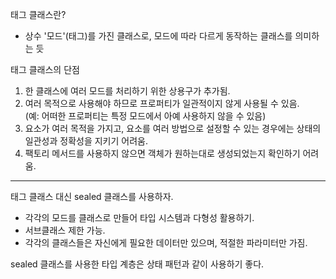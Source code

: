 태그 클래스란?  
* 상수 '모드'(태그)를 가진 클래스로, 모드에 따라 다르게 동작하는 클래스를 의미하는 듯

태그 클래스의 단점
1. 한 클래스에 여러 모드를 처리하기 위한 상용구가 추가됨.
2. 여러 목적으로 사용해야 하므로 프로퍼티가 일관적이지 않게 사용될 수 있음.  
(예: 어떠한 프로퍼티는 특정 모드에서 아예 사용하지 않을 수 있음)
3. 요소가 여러 목적을 가지고, 요소를 여러 방법으로 설정할 수 있는 경우에는 상태의 일관성과 정확성을 지키기 어려움.
4. 팩토리 메서드를 사용하지 않으면 객체가 원하는대로 생성되었는지 확인하기 어려움.

***

태그 클래스 대신 sealed 클래스를 사용하자.  
* 각각의 모드를 클래스로 만들어 타입 시스템과 다형성 활용하기.
* 서브클래스 제한 가능.
* 각각의 클래스들은 자신에게 필요한 데이터만 있으며, 적절한 파라미터만 가짐.

sealed 클래스를 사용한 타입 계층은 상태 패턴과 같이 사용하기 좋다.
